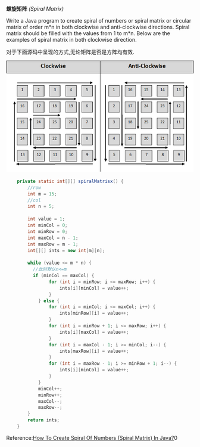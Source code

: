 **螺旋矩阵** *(Spiral Matrix)*

Write a Java program to create spiral of numbers or spiral matrix or circular matrix of order m\*n in both clockwise and anti-clockwise directions. Spiral matrix should be filled with the values from 1 to m\*n. Below are the examples of spiral matrix in both clockwise direction.

对于下面源码中呈现的方式,无论矩阵是否是方阵均有效.



![SpiralMatrix](https://github.com/ccccqyc/BookDir/blob/master/Books/Algorithm/image/SpiralMatrix.png)

```java
    private static int[][] spiralMatrisx() {
        //row
        int m = 15;
        //col
        int n = 5;

        int value = 1;
        int minCol = 0;
        int minRow = 0;
        int maxCol = n - 1;
        int maxRow = m - 1;
        int[][] ints = new int[m][n];

        while (value <= m * n) {
          //此时默认n<=m
          if (minCol == maxCol) {
                for (int i = minRow; i <= maxRow; i++) {
                    ints[i][minCol] = value++;
                }
            } else {
                for (int i = minCol; i <= maxCol; i++) {
                    ints[minRow][i] = value++;
                }
                for (int i = minRow + 1; i <= maxRow; i++) {
                    ints[i][maxCol] = value++;
                }
                for (int i = maxCol - 1; i >= minCol; i--) {
                    ints[maxRow][i] = value++;
                }
                for (int i = maxRow - 1; i >= minRow + 1; i--) {
                    ints[i][minCol] = value++;
                }
          	}
            minCol++;
            minRow++;
            maxCol--;
            maxRow--;
        }
        return ints;
    }
```



Reference:[How To Create Spiral Of Numbers (Spiral Matrix) In Java?](http://javaconceptoftheday.com/how-to-create-spiral-of-numbers-matrix-in-java/)0
